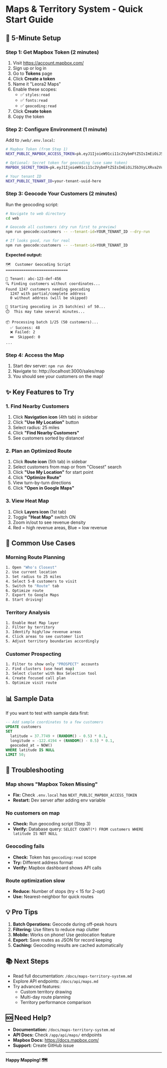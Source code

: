 # Maps & Territory System - Quick Start Guide

## 🚀 5-Minute Setup

### Step 1: Get Mapbox Token (2 minutes)

1. Visit https://account.mapbox.com/
2. Sign up or log in
3. Go to **Tokens** page
4. Click **Create a token**
5. Name it "Leora2 Maps"
6. Enable these scopes:
   - ✅ `styles:read`
   - ✅ `fonts:read`
   - ✅ `geocoding:read`
7. Click **Create token**
8. Copy the token

### Step 2: Configure Environment (1 minute)

Add to `/web/.env.local`:

```bash
# Mapbox Token (from Step 1)
NEXT_PUBLIC_MAPBOX_ACCESS_TOKEN=pk.eyJ1IjoieW91ci11c2VybmFtZSIsImEiOiJ5b3VyLXRva2VuIn0...

# Optional: Secret token for geocoding (use same token)
MAPBOX_SECRET_TOKEN=pk.eyJ1IjoieW91ci11c2VybmFtZSIsImEiOiJ5b3VyLXRva2VuIn0...

# Your tenant ID
NEXT_PUBLIC_TENANT_ID=your-tenant-uuid-here
```

### Step 3: Geocode Your Customers (2 minutes)

Run the geocoding script:

```bash
# Navigate to web directory
cd web

# Geocode all customers (dry run first to preview)
npm run geocode:customers -- --tenant-id=YOUR_TENANT_ID --dry-run

# If looks good, run for real
npm run geocode:customers -- --tenant-id=YOUR_TENANT_ID
```

**Expected output:**
```
🗺️  Customer Geocoding Script
============================

📍 Tenant: abc-123-def-456
🔍 Finding customers without coordinates...
Found 1247 customers needing geocoding
  1247 with partial/complete address
  0 without address (will be skipped)

🚀 Starting geocoding in 25 batch(es) of 50...
⏱️  This may take several minutes...

📦 Processing batch 1/25 (50 customers)...
  ✅ Success: 48
  ❌ Failed: 2
  ⏭️  Skipped: 0
...
```

### Step 4: Access the Map

1. Start dev server: `npm run dev`
2. Navigate to: http://localhost:3000/sales/map
3. You should see your customers on the map!

## ✨ Key Features to Try

### 1. Find Nearby Customers

1. Click **Navigation icon** (4th tab) in sidebar
2. Click **"Use My Location"** button
3. Select radius: 25 miles
4. Click **"Find Nearby Customers"**
5. See customers sorted by distance!

### 2. Plan an Optimized Route

1. Click **Route icon** (5th tab) in sidebar
2. Select customers from map or from "Closest" search
3. Click **"Use My Location"** for start point
4. Click **"Optimize Route"**
5. View turn-by-turn directions
6. Click **"Open in Google Maps"**

### 3. View Heat Map

1. Click **Layers icon** (1st tab)
2. Toggle **"Heat Map"** switch ON
3. Zoom in/out to see revenue density
4. Red = high revenue areas, Blue = low revenue

## 🎯 Common Use Cases

### Morning Route Planning

```bash
1. Open "Who's Closest"
2. Use current location
3. Set radius to 25 miles
4. Select 5-8 customers to visit
5. Switch to "Route" tab
6. Optimize route
7. Export to Google Maps
8. Start driving!
```

### Territory Analysis

```bash
1. Enable Heat Map layer
2. Filter by territory
3. Identify high/low revenue areas
4. Click areas to see customer list
5. Adjust territory boundaries accordingly
```

### Customer Prospecting

```bash
1. Filter to show only "PROSPECT" accounts
2. Find clusters (use heat map)
3. Select cluster with Box Selection tool
4. Create focused call plan
5. Optimize visit route
```

## 📊 Sample Data

If you want to test with sample data first:

```sql
-- Add sample coordinates to a few customers
UPDATE customers
SET
  latitude = 37.7749 + (RANDOM() - 0.5) * 0.1,
  longitude = -122.4194 + (RANDOM() - 0.5) * 0.1,
  geocoded_at = NOW()
WHERE latitude IS NULL
LIMIT 50;
```

## 🐛 Troubleshooting

### Map shows "Mapbox Token Missing"
- **Fix:** Check `.env.local` has `NEXT_PUBLIC_MAPBOX_ACCESS_TOKEN`
- **Restart:** Dev server after adding env variable

### No customers on map
- **Check:** Run geocoding script (Step 3)
- **Verify:** Database query: `SELECT COUNT(*) FROM customers WHERE latitude IS NOT NULL`

### Geocoding fails
- **Check:** Token has `geocoding:read` scope
- **Try:** Different address format
- **Verify:** Mapbox dashboard shows API calls

### Route optimization slow
- **Reduce:** Number of stops (try < 15 for 2-opt)
- **Use:** Nearest-neighbor for quick routes

## 💡 Pro Tips

1. **Batch Operations:** Geocode during off-peak hours
2. **Filtering:** Use filters to reduce map clutter
3. **Mobile:** Works on phone! Use geolocation feature
4. **Export:** Save routes as JSON for record keeping
5. **Caching:** Geocoding results are cached automatically

## 📚 Next Steps

- Read full documentation: `/docs/maps-territory-system.md`
- Explore API endpoints: `/docs/api/maps.md`
- Try advanced features:
  - Custom territory drawing
  - Multi-day route planning
  - Territory performance comparison

## 🆘 Need Help?

- **Documentation:** `/docs/maps-territory-system.md`
- **API Docs:** Check `/app/api/maps/` endpoints
- **Mapbox Docs:** https://docs.mapbox.com/
- **Support:** Create GitHub issue

---

**Happy Mapping! 🗺️**
